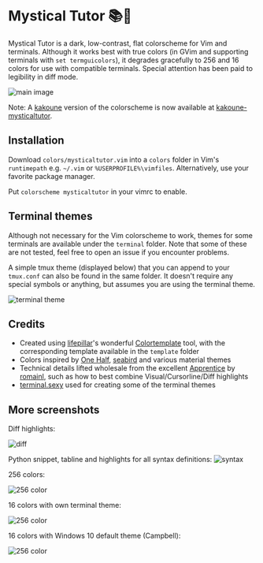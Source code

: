 # Mystical Tutor 📚🔮
Mystical Tutor is a dark, low-contrast, flat colorscheme for Vim and terminals. Although it works best with true colors (in GVim and supporting terminals with `set termguicolors`), it degrades gracefully to 256 and 16 colors for use with compatible terminals. Special attention has been paid to legibility in diff mode.

![main image](https://caksoylar.github.io/mysticaltutor/images/mysticaltutor.png)

Note: A [kakoune](https://kakoune.org) version of the colorscheme is now available at [kakoune-mysticaltutor](https://github.com/caksoylar/kakoune-mysticaltutor).

## Installation
Download `colors/mysticaltutor.vim` into a `colors` folder in Vim's `runtimepath` e.g. `~/.vim` or `%USERPROFILE%\vimfiles`. Alternatively, use your favorite package manager.

Put `colorscheme mysticaltutor` in your vimrc to enable.

## Terminal themes
Although not necessary for the Vim colorscheme to work, themes for some terminals are available under the `terminal` folder. Note that some of these are not tested, feel free to open an issue if you encounter problems.

A simple tmux theme (displayed below) that you can append to your `tmux.conf` can also be found in the same folder. It doesn't require any special symbols or anything, but assumes you are using the terminal theme.

![terminal theme](https://caksoylar.github.io/mysticaltutor/images/mystical-terminal.png)

## Credits
* Created using [lifepillar](https://github.com/lifepillar)'s wonderful [Colortemplate](https://github.com/lifepillar/vim-colortemplate) tool, with the corresponding template available in the `template` folder
* Colors inspired by [One Half](https://github.com/sonph/onehalf), [seabird](https://github.com/nightsense/seabird) and various material themes
* Technical details lifted wholesale from the excellent [Apprentice](https://github.com/romainl/Apprentice) by [romainl](https://github.com/romainl), such as how to best combine Visual/Cursorline/Diff highlights
* [terminal.sexy](https://terminal.sexy) used for creating some of the terminal themes

## More screenshots
Diff highlights:

![diff](https://caksoylar.github.io/mysticaltutor/images/mystical-diff.png)

Python snippet, tabline and highlights for all syntax definitions:
![syntax](https://caksoylar.github.io/mysticaltutor/images/mystical-24bit.png)

256 colors:

![256 color](https://caksoylar.github.io/mysticaltutor/images/mystical-256.png)

16 colors with own terminal theme:

![256 color](https://caksoylar.github.io/mysticaltutor/images/mystical-16.png)

16 colors with Windows 10 default theme (Campbell):

![256 color](https://caksoylar.github.io/mysticaltutor/images/mystical-16-win32.png)
